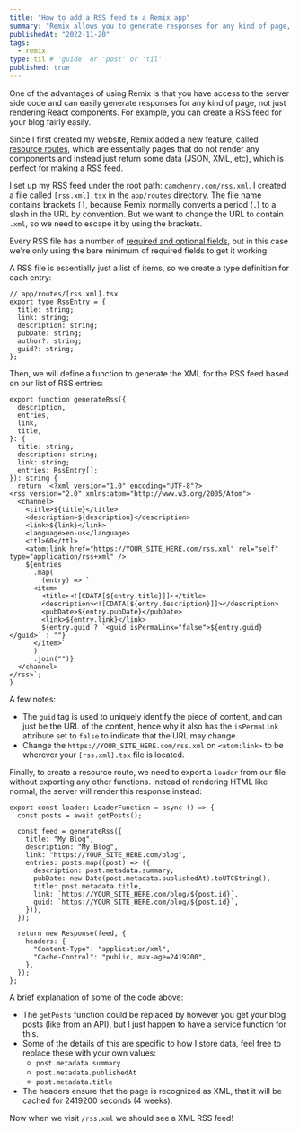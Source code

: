 ```yaml
---
title: "How to add a RSS feed to a Remix app"
summary: "Remix allows you to generate responses for any kind of page, not just rendering React components, which can be used to easily create a RSS feed for a blog."
publishedAt: "2022-11-20"
tags:
  - remix
type: til # 'guide' or 'post' or 'til'
published: true
---
```


One of the advantages of using Remix is that you have access to the server side code and can easily generate responses for any kind of page, not just rendering React components. For example, you can create a RSS feed for your blog fairly easily.

Since I first created my website, Remix added a new feature, called [resource routes](https://remix.run/docs/en/v1/guides/resource-routes#creating-resource-routes), which are essentially pages that do not render any components and instead just return some data (JSON, XML, etc), which is perfect for making a RSS feed.

I set up my RSS feed under the root path: `camchenry.com/rss.xml`. I created a file called `[rss.xml].tsx` in the `app/routes` directory. The file name contains brackets `[]`, because Remix normally converts a period (`.`) to a slash in the URL by convention. But we want to change the URL to contain `.xml`, so we need to escape it by using the brackets.

Every RSS file has a number of [required and optional fields](https://validator.w3.org/feed/docs/rss2.html), but in this case we're only using the bare minimum of required fields to get it working.

A RSS file is essentially just a list of items, so we create a type definition for each entry:

```tsx
// app/routes/[rss.xml].tsx
export type RssEntry = {
  title: string;
  link: string;
  description: string;
  pubDate: string;
  author?: string;
  guid?: string;
};
```

Then, we will define a function to generate the XML for the RSS feed based on our list of RSS entries:

```tsx
export function generateRss({
  description,
  entries,
  link,
  title,
}: {
  title: string;
  description: string;
  link: string;
  entries: RssEntry[];
}): string {
  return `<?xml version="1.0" encoding="UTF-8"?>
<rss version="2.0" xmlns:atom="http://www.w3.org/2005/Atom">
  <channel>
    <title>${title}</title>
    <description>${description}</description>
    <link>${link}</link>
    <language>en-us</language>
    <ttl>60</ttl>
    <atom:link href="https://YOUR_SITE_HERE.com/rss.xml" rel="self" type="application/rss+xml" />
    ${entries
      .map(
        (entry) => `
      <item>
        <title><![CDATA[${entry.title}]]></title>
        <description><![CDATA[${entry.description}]]></description>
        <pubDate>${entry.pubDate}</pubDate>
        <link>${entry.link}</link>
        ${entry.guid ? `<guid isPermaLink="false">${entry.guid}</guid>` : ""}
      </item>`
      )
      .join("")}
  </channel>
</rss>`;
}
```

A few notes:

- The `guid` tag is used to uniquely identify the piece of content, and can just be the URL of the content, hence why it also has the `isPermaLink` attribute set to `false` to indicate that the URL may change.
- Change the `https://YOUR_SITE_HERE.com/rss.xml` on `<atom:link>` to be wherever your `[rss.xml].tsx` file is located.

Finally, to create a resource route, we need to export a `loader` from our file without exporting any other functions. Instead of rendering HTML like normal, the server will render this response instead:

```tsx
export const loader: LoaderFunction = async () => {
  const posts = await getPosts();

  const feed = generateRss({
    title: "My Blog",
    description: "My Blog",
    link: "https://YOUR_SITE_HERE.com/blog",
    entries: posts.map((post) => ({
      description: post.metadata.summary,
      pubDate: new Date(post.metadata.publishedAt).toUTCString(),
      title: post.metadata.title,
      link: `https://YOUR_SITE_HERE.com/blog/${post.id}`,
      guid: `https://YOUR_SITE_HERE.com/blog/${post.id}`,
    })),
  });

  return new Response(feed, {
    headers: {
      "Content-Type": "application/xml",
      "Cache-Control": "public, max-age=2419200",
    },
  });
};
```

A brief explanation of some of the code above:

- The `getPosts` function could be replaced by however you get your blog posts (like from an API), but I just happen to have a service function for this.
- Some of the details of this are specific to how I store data, feel free to replace these with your own values:
  - `post.metadata.summary`
  - `post.metadata.publishedAt`
  - `post.metadata.title`
- The headers ensure that the page is recognized as XML, that it will be cached for 2419200 seconds (4 weeks).

Now when we visit `/rss.xml` we should see a XML RSS feed!
